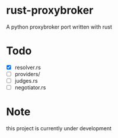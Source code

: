 # rust-proxybroker
A python proxybroker port written with rust

# Todo
- [x] resolver.rs
- [ ] providers/
- [ ] judges.rs
- [ ] negotiator.rs

# Note
this project is currently under development
